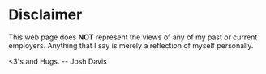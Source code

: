 Disclaimer
==========

This web page does **NOT** represent the views of any of my past or current
employers. Anything that I say is merely a reflection of myself personally.

\<3's and Hugs.
-- Josh Davis
